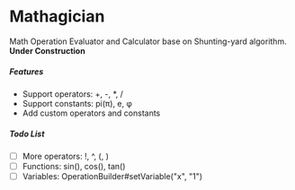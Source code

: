 # Mathagician
Math Operation Evaluator and Calculator base on Shunting-yard algorithm. <br />
**Under Construction**

##### Features
- Support operators: +, -, *, /
- Support constants: pi(π), e, φ
- Add custom operators and constants

##### Todo List
- [ ] More operators: !, ^, (, )
- [ ] Functions: sin(), cos(), tan() 
- [ ] Variables: OperationBuilder#setVariable("x", "1")